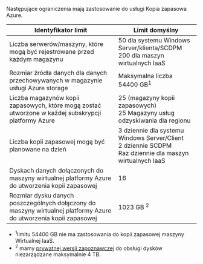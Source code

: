 
Następujące ograniczenia mają zastosowanie do usługi Kopia zapasowa Azure.

| Identyfikator limit | Limit domyślny |
| --- | --- |
| Liczba serwerów/maszyny, które mogą być rejestrowane przed każdym magazynu |50 dla systemu Windows Server/klienta/SCDPM <br/> 200 dla maszyn wirtualnych IaaS |
| Rozmiar źródła danych dla danych przechowywanych w magazynie usługi Azure storage |Maksymalna liczba 54400 GB<sup>1</sup> |
| Liczba magazynów kopii zapasowych, które mogą zostać utworzone w każdej subskrypcji platformy Azure |25 (magazyny kopii zapasowych) <br/> 25 Magazyny usług odzyskiwania dla regionu |
| Liczba kopii zapasowej mogą być planowane na dzień |3 dziennie dla systemu Windows Server/Client <br/> 2 dziennie SCDPM <br/> Raz dziennie dla maszyn wirtualnych IaaS |
| Dyskach danych dołączonych do maszyny wirtualnej platformy Azure do utworzenia kopii zapasowej |16 |
| Rozmiar dysku danych poszczególnych dołączony do maszyny wirtualnej platformy Azure do utworzenia kopii zapasowej| 1023 GB <sup>2</sup>|

* <sup>1</sup>limitu 54400 GB nie ma zastosowania do kopii zapasowej maszyny Wirtualnej IaaS.
* <sup>2</sup> mamy [prywatnej wersji zapoznawczej](https://gallery.technet.microsoft.com/Instant-recovery-point-and-25fe398a?redir=0) do obsługi dysków niezarządzane maksymalnie 4 TB. 

